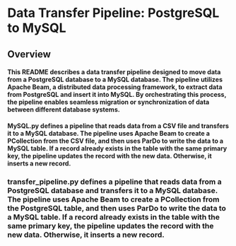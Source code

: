 # Data Transfer Pipeline: PostgreSQL to MySQL

## Overview

#### This README describes a data transfer pipeline designed to move data from a PostgreSQL database to a MySQL database. The pipeline utilizes Apache Beam, a distributed data processing framework, to extract data from PostgreSQL and insert it into MySQL. By orchestrating this process, the pipeline enables seamless migration or synchronization of data between different database systems.

#### MySQL.py defines a pipeline that reads data from a CSV file and transfers it to a MySQL database. The pipeline uses Apache Beam to create a PCollection from the CSV file, and then uses ParDo to write the data to a MySQL table. If a record already exists in the table with the same primary key, the pipeline updates the record with the new data. Otherwise, it inserts a new record.

### transfer_pipeline.py defines a pipeline that reads data from a PostgreSQL database and transfers it to a MySQL database. The pipeline uses Apache Beam to create a PCollection from the PostgreSQL table, and then uses ParDo to write the data to a MySQL table. If a record already exists in the table with the same primary key, the pipeline updates the record with the new data. Otherwise, it inserts a new record.


